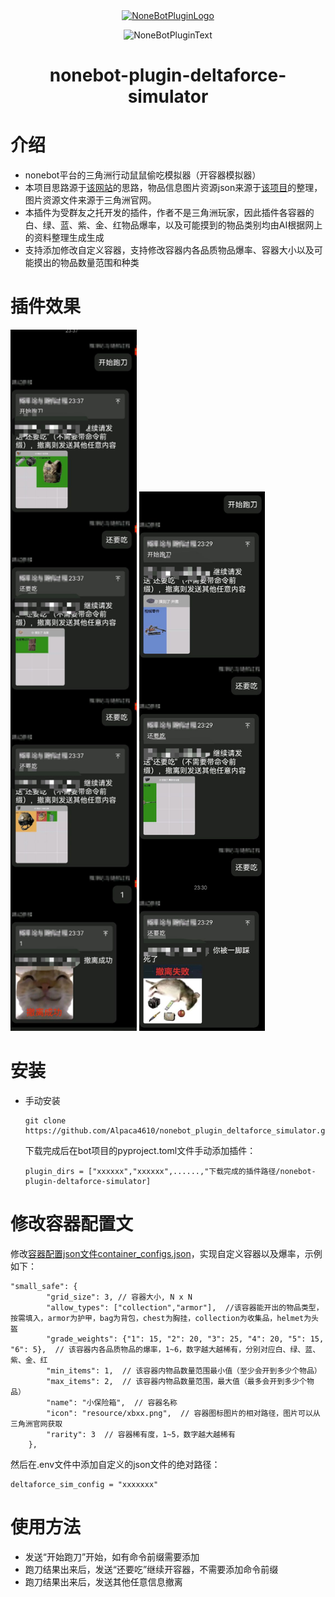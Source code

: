 <div align="center">
  <a href="https://v2.nonebot.dev/store"><img src="https://github.com/A-kirami/nonebot-plugin-template/blob/resources/nbp_logo.png" width="180" height="180" alt="NoneBotPluginLogo"></a>
  <br>
  <p><img src="https://github.com/A-kirami/nonebot-plugin-template/blob/resources/NoneBotPlugin.svg" width="240" alt="NoneBotPluginText"></p>
</div>

<div align="center">

# nonebot-plugin-deltaforce-simulator
</div>

# 介绍
- nonebot平台的三角洲行动鼠鼠偷吃模拟器（开容器模拟器）
- 本项目思路源于[该网站](https://www.acgice.com/sjz/v/mnq_ss)的思路，物品信息图片资源json来源于[该项目](https://github.com/UyNewNas/astrbot_plugin_deltaforce)的整理，图片资源文件来源于三角洲官网。
- 本插件为受群友之托开发的插件，作者不是三角洲玩家，因此插件各容器的白、绿、蓝、紫、金、红物品爆率，以及可能摸到的物品类别均由AI根据网上的资料整理生成生成
- 支持添加修改自定义容器，支持修改容器内各品质物品爆率、容器大小以及可能摸出的物品数量范围和种类



# 插件效果
<img src="demo1.jpg" width="40%">
<img src="demo2.jpg" width="40%">


# 安装
* 手动安装
  ```
  git clone https://github.com/Alpaca4610/nonebot_plugin_deltaforce_simulator.git
  ```

  下载完成后在bot项目的pyproject.toml文件手动添加插件：

  ```
  plugin_dirs = ["xxxxxx","xxxxxx",......,"下载完成的插件路径/nonebot-plugin-deltaforce-simulator]
  ```
<!-- * 使用 pip
  ```
  pip install nonebot-plugin-random-reply
  ``` -->

# 修改容器配置文
修改[容器配置json文件container_configs.json](nonebot_plugin_deltaforce_simulator/container_configs.json)，实现自定义容器以及爆率，示例如下：

```
"small_safe": {
        "grid_size": 3, // 容器大小, N x N
        "allow_types": ["collection","armor"],  //该容器能开出的物品类型，按需填入，armor为护甲，bag为背包，chest为胸挂，collection为收集品，helmet为头盔
        "grade_weights": {"1": 15, "2": 20, "3": 25, "4": 20, "5": 15, "6": 5},  // 该容器内各品质物品的爆率，1~6，数字越大越稀有，分别对应白、绿、蓝、紫、金、红
        "min_items": 1,  // 该容器内物品数量范围最小值（至少会开到多少个物品）
        "max_items": 2,  // 该容器内物品数量范围，最大值（最多会开到多少个物品）
        "name": "小保险箱",  // 容器名称
        "icon": "resource/xbxx.png",  // 容器图标图片的相对路径，图片可以从三角洲官网获取
        "rarity": 3  // 容器稀有度，1~5，数字越大越稀有
    },
```
然后在.env文件中添加自定义的json文件的绝对路径：
```
deltaforce_sim_config = "xxxxxxx"
```

# 使用方法
- 发送“开始跑刀”开始，如有命令前缀需要添加
- 跑刀结果出来后，发送“还要吃”继续开容器，不需要添加命令前缀
- 跑刀结果出来后，发送其他任意信息撤离
